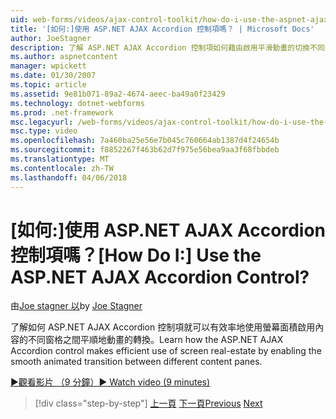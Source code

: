 ```yaml
---
uid: web-forms/videos/ajax-control-toolkit/how-do-i-use-the-aspnet-ajax-accordion-control
title: '[如何:]使用 ASP.NET AJAX Accordion 控制項嗎？ | Microsoft Docs'
author: JoeStagner
description: 了解 ASP.NET AJAX Accordion 控制項如何藉由啟用平滑動畫的切換不同的內容 p 讓螢幕面積有效率地使用...
ms.author: aspnetcontent
manager: wpickett
ms.date: 01/30/2007
ms.topic: article
ms.assetid: 9e81b071-89a2-4674-aeec-ba49a0f23429
ms.technology: dotnet-webforms
ms.prod: .net-framework
msc.legacyurl: /web-forms/videos/ajax-control-toolkit/how-do-i-use-the-aspnet-ajax-accordion-control
msc.type: video
ms.openlocfilehash: 7a460ba25e56e7b045c760664ab1387d4f24654b
ms.sourcegitcommit: f8852267f463b62d7f975e56bea9aa3f68fbbdeb
ms.translationtype: MT
ms.contentlocale: zh-TW
ms.lasthandoff: 04/06/2018
---
```

<a name="how-do-i-use-the-aspnet-ajax-accordion-control"></a><span data-ttu-id="5d740-104">[如何:]使用 ASP.NET AJAX Accordion 控制項嗎？</span><span class="sxs-lookup"><span data-stu-id="5d740-104">[How Do I:] Use the ASP.NET AJAX Accordion Control?</span></span>
====================
<span data-ttu-id="5d740-105">由[Joe stagner 以](https://github.com/JoeStagner)</span><span class="sxs-lookup"><span data-stu-id="5d740-105">by [Joe Stagner](https://github.com/JoeStagner)</span></span>

<span data-ttu-id="5d740-106">了解如何 ASP.NET AJAX Accordion 控制項就可以有效率地使用螢幕面積啟用內容的不同窗格之間平順地動畫的轉換。</span><span class="sxs-lookup"><span data-stu-id="5d740-106">Learn how the ASP.NET AJAX Accordion control makes efficient use of screen real-estate by enabling the smooth animated transition between different content panes.</span></span>

[<span data-ttu-id="5d740-107">&#9654;觀看影片 （9 分鐘）</span><span class="sxs-lookup"><span data-stu-id="5d740-107">&#9654; Watch video (9 minutes)</span></span>](https://channel9.msdn.com/Blogs/ASP-NET-Site-Videos/how-do-i-use-the-aspnet-ajax-accordion-control)

> [!div class="step-by-step"]
> <span data-ttu-id="5d740-108">[上一頁](how-do-i-use-the-aspnet-ajax-alwaysvisible-control-extender.md)
> [下一頁](how-do-i-use-the-aspnet-ajax-collapsable-panel-extender.md)</span><span class="sxs-lookup"><span data-stu-id="5d740-108">[Previous](how-do-i-use-the-aspnet-ajax-alwaysvisible-control-extender.md)
[Next](how-do-i-use-the-aspnet-ajax-collapsable-panel-extender.md)</span></span>
